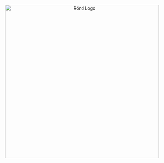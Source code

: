 <div align="center">

  <img alt="Rönd Logo" src="https://user-images.githubusercontent.com/7142570/173044709-c788b29a-7eb4-442d-8392-6404d6251c4c.png" width="500" />
  <br/><br/>

</div>

